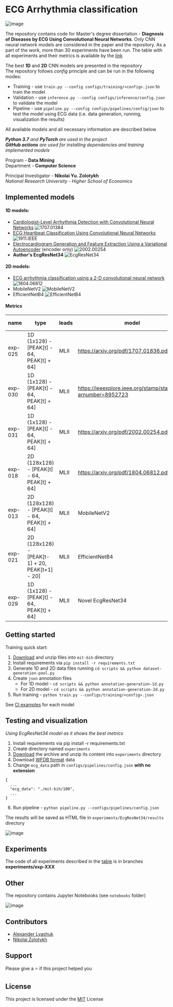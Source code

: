# ECG Arrhythmia classification

![image](etc/pipeline-viz.png)

The repository contains code for Master's degree dissertation  - 
**Diagnosis of Diseases by ECG Using Convolutional Neural Networks**.
Only CNN neural network models are considered in the paper and the repository. 
As a part of the work, more than 30 experiments have been run. 
The table with all experiments and their metrics is available by the [link](https://docs.google.com/spreadsheets/d/159OjSlXuItvngeQwBxC5NaQbU9PjaMN4mY--bX26m1o)

The best **1D** and **2D** CNN models are presented in the repository  
The repository follows *config* principle and can be run in the following modes:
- Training - use `train.py --config configs/training/<config>.json` to train the model
- Validation - use `inference.py --config configs/inference/config.json` to validate the model
- Pipeline - use `pipeline.py --config configs/pipelines/config/json` to test the model using ECG data (i.e. data generation, running, visualization the results)

All available models and all necessary information are described below

***Python 3.7** and **PyTorch** are used in the project*  
***GitHub actions** are used for installing dependencies and training implemented models*

Program - **Data Mining**  
Department - **Computer Science**

Principal Investigator - **Nikolai Yu. Zolotykh**  
*National Research University - Higher School of Economics*

## Implemented models

#### 1D models:

- [Cardiologist-Level Arrhythmia Detection with Convolutional Neural Networks](https://arxiv.org/abs/1707.01836) ![1707.01384](https://github.com/lxdv/ecg-classification/workflows/1707.01384/badge.svg)
- [ECG Heartbeat Classification Using Convolutional Neural Networks](https://ieeexplore.ieee.org/stamp/stamp.jsp?arnumber=8952723) ![1911.IEEE](https://github.com/lxdv/ecg-classification/workflows/1911.IEEE/badge.svg)
- [Electrocardiogram Generation and Feature Extraction Using a Variational Autoencoder](https://arxiv.org/pdf/2002.00254.pdf) (encoder only) ![2002.00254](https://github.com/lxdv/ecg-classification/workflows/2002.00254/badge.svg)
- **Author's EcgResNet34** ![EcgResNet34](https://github.com/lxdv/ecg-classification/workflows/EcgResNet34/badge.svg)

#### 2D models:

- [ECG arrhythmia classification using a 2-D convolutional neural network](https://arxiv.org/abs/1804.06812) ![1804.06812](https://github.com/lxdv/ecg-classification/workflows/1804.06812/badge.svg)
- MobileNetV2 ![MobileNetV2](https://github.com/lxdv/ecg-classification/workflows/MobileNetV2/badge.svg)
- EfficientNetB4 ![EfficientNetB4](https://github.com/lxdv/ecg-classification/workflows/EfficientNetB4/badge.svg)


#### Metrics

|  **name** | **type** | **leads** | **model** | **accuracy** | **val loss** |
| --- | --- | --- | --- | --- | --- |
|  exp-025 | 1D (1x128) - [PEAK[t] - 64, PEAK[t] + 64] | MLII | https://arxiv.org/pdf/1707.01836.pdf | 0,9827 | 0,0726 |
|  exp-030 | 1D (1x128) - [PEAK[t] - 64, PEAK[t] + 64] | MLII | https://ieeexplore.ieee.org/stamp/stamp.jsp?arnumber=8952723 | 0,9864 | 1,5 |
|  exp-031 | 1D (1x128) - [PEAK[t] - 64, PEAK[t] + 64] | MLII | https://arxiv.org/pdf/2002.00254.pdf | 0,9886 | 0,15 |
|  exp-018 | 2D (128x128) - [PEAK[t] - 64, PEAK[t] + 64] | MLII | https://arxiv.org/pdf/1804.06812.pdf | 0,9920 | 0,1 |
|  exp-013 | 2D (128x128) - [PEAK[t] - 64, PEAK[t] + 64] | MLII | MobileNetV2 | 0,9934 | 0,088 |
|  exp-021 | 2D (128x128) - [PEAK[t-1] + 20, PEAK[t+1] - 20] | MLII | EfficientNetB4 | 0,9935 | 0,062 |
|  exp-029 | 1D (1x128) - [PEAK[t] - 64, PEAK[t] + 64] | MLII | Novel EcgResNet34 | **0,9938** | **0,0500** |

## Getting started

Training quick start:

1. [Download](https://storage.googleapis.com/mitdb-1.0.0.physionet.org/mit-bih-arrhythmia-database-1.0.0.zip) 
and unzip files into `mit-bih` directory
2. Install requirements via `pip install -r requirements.txt`
3. Generate 1D and 2D data files running `cd scripts && python dataset-generation-pool.py`
4. Create `json` annotation files
    - For 1D model - `cd scripts && python annotation-generation-1d.py`
    - For 2D model - `cd scripts && python annotation-generation-2d.py`
5. Run training - `python train.py --configs/training/<config>.json`
        
See [CI examples](https://github.com/lxdv/ecg-classification/actions) for each model


## Testing and visualization

*Using EcgResNet34 model as it shows the best metrics*

1. Install requirements via pip install -r requirements.txt
2. Create directory named `experiments`
3. [Download](https://drive.google.com/open?id=1AGqImGEXxdMqNu1Q_MtXGSzyHV4ge6el) the archive and unzip its content into `experiments` directory
4. Download [WFDB format](https://www.physionet.org/physiotools/wpg/wpg_35.htm) data
5. Change `ecg_data` path in `configs/pipelines/config.json` **with no extension**

```
{
  ...
  "ecg_data": "./mit-bih/100",
  ...
}
```
6.  Run pipeline - `python pipeline.py --configs/pipelines/config.json`



The results will be saved as HTML file in `experiments/EcgResNet34/results` directory

![image](etc/pipeline-example.png)

## Experiments

The code of all experiments described in the [table](https://docs.google.com/spreadsheets/d/159OjSlXuItvngeQwBxC5NaQbU9PjaMN4mY--bX26m1o)
is in branches **experiments/exp-XXX**

## Other

The repository contains Jupyter Notebooks (see `notebooks` folder)

![image](etc/confusion-matrix.png)


## Contributors

* [Alexander Lyashuk](mailto:lyashuk.me@gmail.com)
* [Nikolai Zolotykh](mailto:nikolai.zolotykh@gmail.com)

## Support

Please give a ⭐️ if this project helped you


## License
This project is licensed under the [MIT](LICENCE) License
